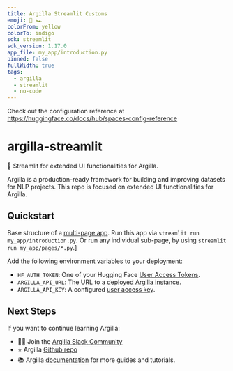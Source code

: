 ```yaml
---
title: Argilla Streamlit Customs
emoji: 👑 🏎️
colorFrom: yellow
colorTo: indigo
sdk: streamlit
sdk_version: 1.17.0
app_file: my_app/introduction.py
pinned: false
fullWidth: true
tags:
  - argilla
  - streamlit
  - no-code
---
```


Check out the configuration reference at https://huggingface.co/docs/hub/spaces-config-reference

# argilla-streamlit
👑 Streamlit for extended UI functionalities for Argilla.

Argilla is a production-ready framework for building and improving datasets for NLP projects. This repo is focused on extended UI functionalities for Argilla.

## Quickstart
Base structure of a [multi-page app](https://docs.streamlit.io/library/get-started/multipage-apps/create-a-multipage-app). Run this app via `streamlit run my_app/introduction.py`. Or run any individual sub-page, by using `streamlit run my_app/pages/*.py`.]


Add the following environment variables to your deployment:

- `HF_AUTH_TOKEN`: One of your Hugging Face [User Access Tokens](https://huggingface.co/settings/tokens).
- `ARGILLA_API_URL`: The URL to a [deployed Argilla instance](https://docs.argilla.io/en/latest/getting_started/installation/deployments/deployments.html).
- `ARGILLA_API_KEY`: A configured [user access key](https://docs.argilla.io/en/latest/getting_started/installation/configurations/user_management.html).

## Next Steps
If you want to continue learning Argilla:
- 🙋‍♀️ Join the [Argilla Slack Community](https://join.slack.com/t/rubrixworkspace/shared_invite/zt-whigkyjn-a3IUJLD7gDbTZ0rKlvcJ5g)
- ⭐ Argilla [Github repo](https://github.com/argilla-io/argilla)
- 📚 Argilla [documentation](https://docs.argilla.io) for more guides and tutorials.
